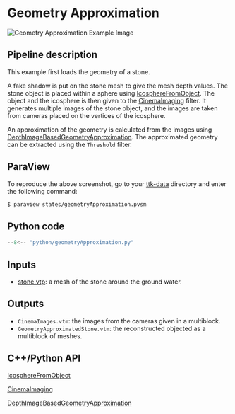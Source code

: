 # Geometry Approximation 

![Geometry Approximation Example Image](https://topology-tool-kit.github.io/img/gallery/geometryApproximation.jpg)

## Pipeline description
This example first loads the geometry of a stone.

A fake shadow is put on the stone mesh to give the mesh depth values. The stone object is placed within a sphere using [IcosphereFromObject](https://topology-tool-kit.github.io/doc/html/classttkIcosphereFromObject.html). The object and the icosphere is then given to the [CinemaImaging](https://topology-tool-kit.github.io/doc/html/classttkCinemaImaging.html) filter. It generates multiple images of the stone object, and the images are taken from cameras placed on the vertices of the icosphere.

 An approximation of the geometry is calculated from the images using [DepthImageBasedGeometryApproximation](https://topology-tool-kit.github.io/doc/html/classttkDepthImageBasedGeometryApproximation.html). The approximated geometry can be extracted using the `Threshold` filter.


## ParaView
To reproduce the above screenshot, go to your [ttk-data](https://github.com/topology-tool-kit/ttk-data) directory and enter the following command:
``` bash
$ paraview states/geometryApproximation.pvsm
```

## Python code

``` python  linenums="1"
--8<-- "python/geometryApproximation.py"
```

## Inputs
- [stone.vtp](https://github.com/topology-tool-kit/ttk-data/tree/dev/GroundWater.cdb/stone.vtp): a mesh of the stone around the ground water.

## Outputs
- `CinemaImages.vtm`: the images from the cameras given in a multiblock.
- `GeometryApproximatedStone.vtm`: the reconstructed objected as a multiblock of meshes.

## C++/Python API
[IcosphereFromObject](https://topology-tool-kit.github.io/doc/html/classttkIcosphereFromObject.html)

[CinemaImaging](https://topology-tool-kit.github.io/doc/html/classttkCinemaImaging.html)

[DepthImageBasedGeometryApproximation](https://topology-tool-kit.github.io/doc/html/classttkDepthImageBasedGeometryApproximation.html)
